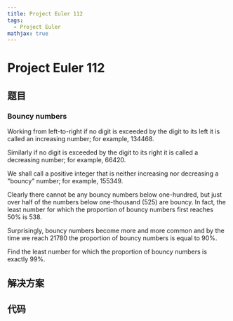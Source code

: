 ```yaml
---
title: Project Euler 112
tags:
  - Project Euler
mathjax: true
---
```

<escape><!-- more --></escape>
    
# Project Euler 112
## 题目
### Bouncy numbers


Working from left-to-right if no digit is exceeded by the digit to its left it is called an increasing number; for example, $134468$.

Similarly if no digit is exceeded by the digit to its right it is called a decreasing number; for example, $66420$.

We shall call a positive integer that is neither increasing nor decreasing a "bouncy" number; for example, $155349$.

Clearly there cannot be any bouncy numbers below one-hundred, but just over half of the numbers below one-thousand ($525$) are bouncy. In fact, the least number for which the proportion of bouncy numbers first reaches $50\%$ is $538$.

Surprisingly, bouncy numbers become more and more common and by the time we reach $21780$ the proportion of bouncy numbers is equal to $90\%$.

Find the least number for which the proportion of bouncy numbers is exactly $99\%$.



## 解决方案


## 代码


